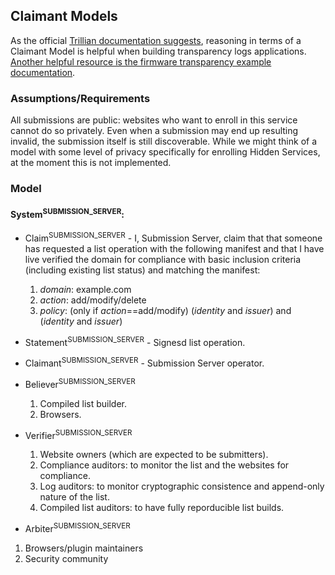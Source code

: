 ## Claimant Models
As the official [Trillian documentation suggests](https://github.com/google/trillian/tree/master/docs/claimantmodel), reasoning in terms of a Claimant Model is helpful when building transparency logs applications.
[Another helpful resource is the firmware transparency example documentation](https://github.com/google/trillian-examples/tree/master/binary_transparency/firmware/docs/design).

### Assumptions/Requirements
All submissions are public: websites who want to enroll in this service cannot do so privately. Even when a submission may end up resulting invalid, the submission itself is still discoverable. While we might think of a model with some level of privacy specifically for enrolling Hidden Services, at the moment this is not implemented.

### Model

#### System<sup>SUBMISSION_SERVER</sup>:

 - Claim<sup>SUBMISSION_SERVER</sup> - I, Submission Server, claim that that someone has requested a list operation with the following manifest and that I have live verified the domain for compliance with basic inclusion criteria (including existing list status) and matching the manifest:
    1. _domain_: example.com
    2. _action_: add/modify/delete
    3. _policy_: (only if _action_==add/modify) (_identity_ and _issuer_) and (_identity_ and _issuer_)

 - Statement<sup>SUBMISSION_SERVER</sup> - Signesd list operation.
 - Claimant<sup>SUBMISSION_SERVER</sup> - Submission Server operator.
 - Believer<sup>SUBMISSION_SERVER</sup>
   1. Compiled list builder.
   2. Browsers.

- Verifier<sup>SUBMISSION_SERVER</sup>
  1. Website owners (which are expected to be submitters).
  2. Compliance auditors: to monitor the list and the websites for compliance.
  3. Log auditors: to monitor cryptographic consistence and append-only nature of the list.
  4. Compiled list auditors: to have fully reporducible list builds.

 - Arbiter<sup>SUBMISSION_SERVER</sup>
  1. Browsers/plugin maintainers
  2. Security community


   
